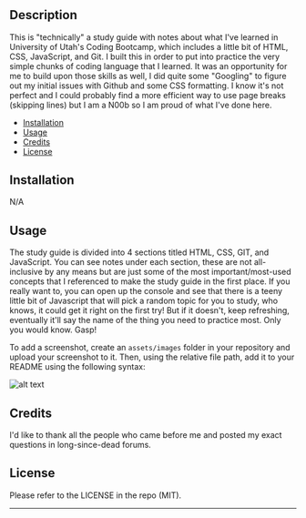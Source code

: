 
# <Prework-Study-Guide>

## Description
This is "technically" a study guide with notes about what I've learned in University of Utah's Coding Bootcamp, which includes a little bit of HTML, CSS, JavaScript, and Git. I built this in order to put into practice the very simple chunks of coding language that I learned. It was an opportunity for me to build upon those skills as well, I did quite some "Googling" to figure out my initial issues with Github and some CSS formatting. I know it's not perfect and I could probably find a more efficient way to use page breaks (skipping lines) but I am a N00b so I am proud of what I've done here. 





- [Installation](#installation)
- [Usage](#usage)
- [Credits](#credits)
- [License](#license)

## Installation

N/A

## Usage

The study guide is divided into 4 sections titled HTML, CSS, GIT, and JavaScript. You can see notes under each section, these are not all-inclusive by any means but are just some of the most important/most-used concepts that I referenced to make the study guide in the first place. If you really want to, you can open up the console and see that there is a teeny little bit of Javascript that will pick a random topic for you to study, who knows, it could get it right on the first try! But if it doesn't, keep refreshing, eventually it'll say the name of the thing you need to practice most. Only you would know. Gasp! 

To add a screenshot, create an `assets/images` folder in your repository and upload your screenshot to it. Then, using the relative file path, add it to your README using the following syntax:

![alt text](assets/images/screenshot.png)

## Credits

I'd like to thank all the people who came before me and posted my exact questions in long-since-dead forums. 

## License

Please refer to the LICENSE in the repo (MIT). 

---